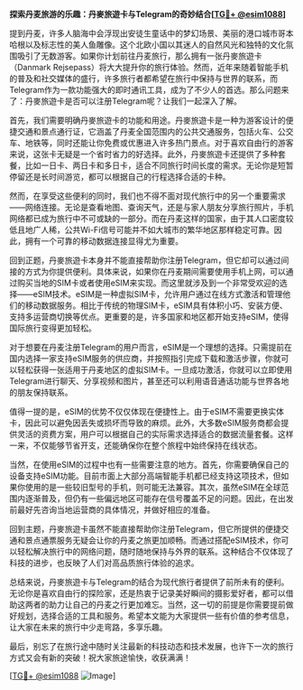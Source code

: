 **探索丹麦旅游的乐趣：丹麥旅遊卡与Telegram的奇妙结合[[TG💪+ @esim1088](https://t.me/s/esim1088)]**

提到丹麦，许多人脑海中会浮现出安徒生童话中的梦幻场景、美丽的港口城市哥本哈根以及标志性的美人鱼雕像。这个北欧小国以其迷人的自然风光和独特的文化氛围吸引了无数游客。如果你计划前往丹麦旅行，那么拥有一张丹麥旅遊卡（Danmark Rejsepass）将大大提升你的旅行体验。然而，近年来随着智能手机的普及和社交媒体的盛行，许多旅行者都希望在旅行中保持与世界的联系，而Telegram作为一款功能强大的即时通讯工具，成为了不少人的首选。那么问题来了：丹麥旅遊卡是否可以注册Telegram呢？让我们一起深入了解。

首先，我们需要明确丹麥旅遊卡的功能和用途。丹麥旅遊卡是一种为游客设计的便捷交通和景点通行证，它涵盖了丹麦全国范围内的公共交通服务，包括火车、公交车、地铁等，同时还能让你免费或优惠进入许多热门景点。对于喜欢自由行的游客来说，这张卡无疑是一个省时省力的好选择。此外，丹麥旅遊卡还提供了多种套餐，比如一日卡、两日卡和多日卡，适合不同旅行时间长度的需求。无论你是短暂停留还是长时间游览，都可以根据自己的行程选择合适的卡种。

然而，在享受这些便利的同时，我们也不得不面对现代旅行中的另一个重要需求——网络连接。无论是查看地图、查询天气，还是与家人朋友分享旅行照片，手机网络都已成为旅行中不可或缺的一部分。而在丹麦这样的国家，由于其人口密度较低且地广人稀，公共Wi-Fi信号可能并不如大城市的繁华地区那样稳定可靠。因此，拥有一个可靠的移动数据连接显得尤为重要。

回到正题，丹麥旅遊卡本身并不能直接帮助你注册Telegram，但它却可以通过间接的方式为你提供便利。具体来说，如果你在丹麦期间需要使用手机上网，可以通过购买当地的SIM卡或者使用eSIM来实现。而这里就涉及到一个非常受欢迎的选择——eSIM技术。eSIM是一种虚拟SIM卡，允许用户通过在线方式激活和管理他们的移动数据服务。相比于传统的物理SIM卡，eSIM具有体积小巧、安装方便、支持多运营商切换等优点。更重要的是，许多国家和地区都开始支持eSIM，使得国际旅行变得更加轻松。

对于想要在丹麦注册Telegram的用户而言，eSIM是一个理想的选择。只需提前在国内选择一家支持eSIM服务的供应商，并按照指引完成下载和激活步骤，你就可以轻松获得一张适用于丹麦地区的虚拟SIM卡。一旦成功激活，你就可以立即使用Telegram进行聊天、分享视频和图片，甚至还可以利用语音通话功能与世界各地的朋友保持联系。

值得一提的是，eSIM的优势不仅仅体现在便捷性上。由于eSIM不需要更换实体卡，因此可以避免因丢失或损坏而导致的麻烦。此外，大多数eSIM服务商都会提供灵活的资费方案，用户可以根据自己的实际需求选择适合的数据流量套餐。这样一来，不仅能够节省开支，还能确保你在整个旅程中始终保持在线状态。

当然，在使用eSIM的过程中也有一些需要注意的地方。首先，你需要确保自己的设备支持eSIM功能。目前市面上大部分高端智能手机都已经支持这项技术，但如果你使用的是一些较旧型号的手机，则可能无法兼容。其次，虽然eSIM在全球范围内逐渐普及，但仍有一些偏远地区可能存在信号覆盖不足的问题。因此，在出发前最好先咨询当地运营商的具体情况，并做好相应的准备。

回到主题，丹麥旅遊卡虽然不能直接帮助你注册Telegram，但它所提供的便捷交通和景点通票服务无疑会让你的丹麦之旅更加顺畅。而通过搭配eSIM技术，你可以轻松解决旅行中的网络问题，随时随地保持与外界的联系。这种结合不仅体现了科技的进步，也反映了人们对高品质旅行体验的追求。

总结来说，丹麥旅遊卡与Telegram的结合为现代旅行者提供了前所未有的便利。无论你是喜欢自由行的探险家，还是热衷于记录美好瞬间的摄影爱好者，都可以借助这两者的助力让自己的丹麦之行更加难忘。当然，这一切的前提是你需要提前做好规划，选择合适的工具和服务。希望本文能为大家提供一些有价值的参考信息，让大家在未来的旅行中少走弯路，多享乐趣。

最后，别忘了在旅行途中随时关注最新的科技动态和技术发展，也许下一次的旅行方式又会有新的突破！祝大家旅途愉快，收获满满！

[[TG💪+ @esim1088](https://t.me/s/esim1088) ![Image](https://i.postimg.cc/4NQfJmqS/Snipaste-2025-05-13-00-14-12.png)]